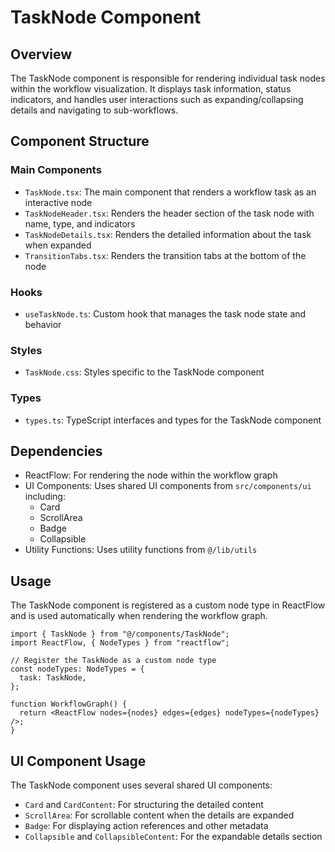 # TaskNode Component

## Overview

The TaskNode component is responsible for rendering individual task nodes within the workflow visualization. It displays task information, status indicators, and handles user interactions such as expanding/collapsing details and navigating to sub-workflows.

## Component Structure

### Main Components

- `TaskNode.tsx`: The main component that renders a workflow task as an interactive node
- `TaskNodeHeader.tsx`: Renders the header section of the task node with name, type, and indicators
- `TaskNodeDetails.tsx`: Renders the detailed information about the task when expanded
- `TransitionTabs.tsx`: Renders the transition tabs at the bottom of the node

### Hooks

- `useTaskNode.ts`: Custom hook that manages the task node state and behavior

### Styles

- `TaskNode.css`: Styles specific to the TaskNode component

### Types

- `types.ts`: TypeScript interfaces and types for the TaskNode component

## Dependencies

- ReactFlow: For rendering the node within the workflow graph
- UI Components: Uses shared UI components from `src/components/ui` including:
  - Card
  - ScrollArea
  - Badge
  - Collapsible
- Utility Functions: Uses utility functions from `@/lib/utils`

## Usage

The TaskNode component is registered as a custom node type in ReactFlow and is used automatically when rendering the workflow graph.

```tsx
import { TaskNode } from "@/components/TaskNode";
import ReactFlow, { NodeTypes } from "reactflow";

// Register the TaskNode as a custom node type
const nodeTypes: NodeTypes = {
  task: TaskNode,
};

function WorkflowGraph() {
  return <ReactFlow nodes={nodes} edges={edges} nodeTypes={nodeTypes} />;
}
```

## UI Component Usage

The TaskNode component uses several shared UI components:

- `Card` and `CardContent`: For structuring the detailed content
- `ScrollArea`: For scrollable content when the details are expanded
- `Badge`: For displaying action references and other metadata
- `Collapsible` and `CollapsibleContent`: For the expandable details section
